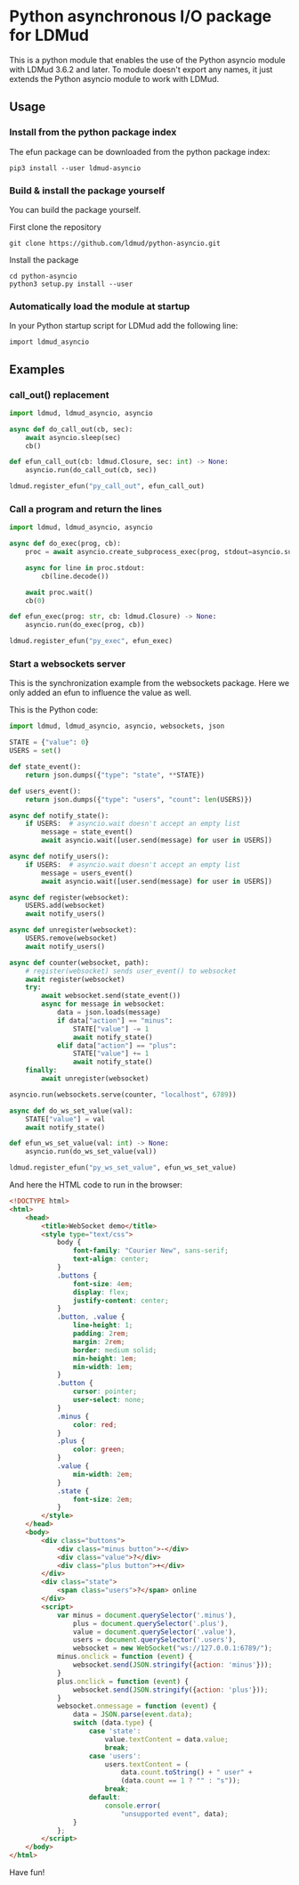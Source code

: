 # Python asynchronous I/O package for LDMud

This is a python module that enables the use of the Python asyncio module
with LDMud 3.6.2 and later. To module doesn't export any names, it just
extends the Python asyncio module to work with LDMud.

## Usage

### Install from the python package index

The efun package can be downloaded from the python package index:

```
pip3 install --user ldmud-asyncio
```

### Build & install the package yourself

You can build the package yourself.

First clone the repository
```
git clone https://github.com/ldmud/python-asyncio.git
```

Install the package
```
cd python-asyncio
python3 setup.py install --user
```

### Automatically load the module at startup

In your Python startup script for LDMud add the following line:
```
import ldmud_asyncio
```

## Examples

### call_out() replacement

```python
import ldmud, ldmud_asyncio, asyncio

async def do_call_out(cb, sec):
    await asyncio.sleep(sec)
    cb()

def efun_call_out(cb: ldmud.Closure, sec: int) -> None:
    asyncio.run(do_call_out(cb, sec))

ldmud.register_efun("py_call_out", efun_call_out)

```

### Call a program and return the lines

```python
import ldmud, ldmud_asyncio, asyncio

async def do_exec(prog, cb):
    proc = await asyncio.create_subprocess_exec(prog, stdout=asyncio.subprocess.PIPE)

    async for line in proc.stdout:
        cb(line.decode())

    await proc.wait()
    cb(0)

def efun_exec(prog: str, cb: ldmud.Closure) -> None:
    asyncio.run(do_exec(prog, cb))

ldmud.register_efun("py_exec", efun_exec)
```

### Start a websockets server

This is the synchronization example from the websockets package.
Here we only added an efun to influence the value as well.

This is the Python code:
```python
import ldmud, ldmud_asyncio, asyncio, websockets, json

STATE = {"value": 0}
USERS = set()

def state_event():
    return json.dumps({"type": "state", **STATE})

def users_event():
    return json.dumps({"type": "users", "count": len(USERS)})

async def notify_state():
    if USERS:  # asyncio.wait doesn't accept an empty list
        message = state_event()
        await asyncio.wait([user.send(message) for user in USERS])

async def notify_users():
    if USERS:  # asyncio.wait doesn't accept an empty list
        message = users_event()
        await asyncio.wait([user.send(message) for user in USERS])

async def register(websocket):
    USERS.add(websocket)
    await notify_users()

async def unregister(websocket):
    USERS.remove(websocket)
    await notify_users()

async def counter(websocket, path):
    # register(websocket) sends user_event() to websocket
    await register(websocket)
    try:
        await websocket.send(state_event())
        async for message in websocket:
            data = json.loads(message)
            if data["action"] == "minus":
                STATE["value"] -= 1
                await notify_state()
            elif data["action"] == "plus":
                STATE["value"] += 1
                await notify_state()
    finally:
        await unregister(websocket)

asyncio.run(websockets.serve(counter, "localhost", 6789))

async def do_ws_set_value(val):
    STATE["value"] = val
    await notify_state()

def efun_ws_set_value(val: int) -> None:
    asyncio.run(do_ws_set_value(val))

ldmud.register_efun("py_ws_set_value", efun_ws_set_value)
```

And here the HTML code to run in the browser:
```html
<!DOCTYPE html>
<html>
    <head>
        <title>WebSocket demo</title>
        <style type="text/css">
            body {
                font-family: "Courier New", sans-serif;
                text-align: center;
            }
            .buttons {
                font-size: 4em;
                display: flex;
                justify-content: center;
            }
            .button, .value {
                line-height: 1;
                padding: 2rem;
                margin: 2rem;
                border: medium solid;
                min-height: 1em;
                min-width: 1em;
            }
            .button {
                cursor: pointer;
                user-select: none;
            }
            .minus {
                color: red;
            }
            .plus {
                color: green;
            }
            .value {
                min-width: 2em;
            }
            .state {
                font-size: 2em;
            }
        </style>
    </head>
    <body>
        <div class="buttons">
            <div class="minus button">-</div>
            <div class="value">?</div>
            <div class="plus button">+</div>
        </div>
        <div class="state">
            <span class="users">?</span> online
        </div>
        <script>
            var minus = document.querySelector('.minus'),
                plus = document.querySelector('.plus'),
                value = document.querySelector('.value'),
                users = document.querySelector('.users'),
                websocket = new WebSocket("ws://127.0.0.1:6789/");
            minus.onclick = function (event) {
                websocket.send(JSON.stringify({action: 'minus'}));
            }
            plus.onclick = function (event) {
                websocket.send(JSON.stringify({action: 'plus'}));
            }
            websocket.onmessage = function (event) {
                data = JSON.parse(event.data);
                switch (data.type) {
                    case 'state':
                        value.textContent = data.value;
                        break;
                    case 'users':
                        users.textContent = (
                            data.count.toString() + " user" +
                            (data.count == 1 ? "" : "s"));
                        break;
                    default:
                        console.error(
                            "unsupported event", data);
                }
            };
        </script>
    </body>
</html>
```

Have fun!
